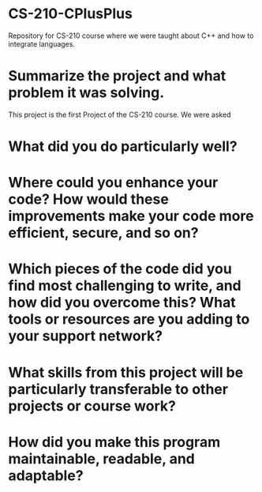 # CS-210-CPlusPlus
Repository for CS-210 course where we were taught about C++ and how to integrate languages.

# Summarize the project and what problem it was solving.
This project is the first Project of the CS-210 course. We were asked 

# What did you do particularly well?

# Where could you enhance your code? How would these improvements make your code more efficient, secure, and so on?

# Which pieces of the code did you find most challenging to write, and how did you overcome this? What tools or resources are you adding to your support network?

# What skills from this project will be particularly transferable to other projects or course work?

# How did you make this program maintainable, readable, and adaptable?
